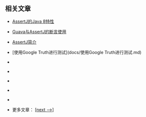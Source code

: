 ## 相关文章

- [AssertJ的Java 8特性](docs/AssertJ的Java8特性.md)
- [Guava与AssertJ的断言使用](docs/Guava与AssertJ.md)
- [AssertJ简介](docs/AssertJ简介.md)
- [使用Google Truth进行测试](docs/使用Google Truth进行测试.md)
- []()
- []()
- []()
- []()
- []()

- 更多文章： [[next -->]](../assertions/README.md)